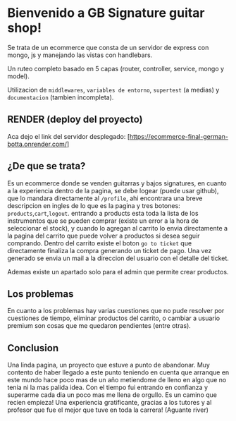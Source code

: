 # Bienvenido a GB Signature guitar shop! 

Se trata de un ecommerce que consta de un servidor de express con mongo, js y manejando las vistas con handlebars.

Un ruteo completo basado en 5 capas (router, controller, service, mongo y model).

Utilizacion de `middlewares`, `variables de entorno`, `supertest` (a medias) y `documentacion` (tambien incompleta).

## RENDER (deploy del proyecto)

Aca dejo el link del servidor desplegado: [https://ecommerce-final-german-botta.onrender.com/]

## ¿De que se trata? 

Es un ecommerce donde se venden guitarras y bajos signatures, en cuanto a la experiencia dentro de la pagina, se debe logear (puede usar github), que lo mandara directamente al `/profile`, ahi encontrara una breve descripcion en ingles de lo que es la pagina y tres botones: `products`,`cart`,`logout`. entrando a products esta toda la lista de los instrumentos que se pueden comprar (existe un error a la hora de seleccionar el stock), y cuando lo agregan al carrito lo envia directamente a la pagina del carrito que puede volver a productos si desea seguir comprando. Dentro del carrito existe el boton `go to ticket` que directamente finaliza la compra generando un ticket de pago. Una vez generado se envia un mail a la direccion del usuario con el detalle del ticket. 

Ademas existe un apartado solo para el admin que permite crear productos.

## Los problemas

En cuanto a los problemas hay varias cuestiones que no pude resolver por cuestiones de tiempo, eliminar productos del carrito, o cambiar a usuario premium son cosas que me quedaron pendientes (entre otras).

## Conclusion

Una linda pagina, un proyecto que estuve a punto de abandonar. Muy contento de haber llegado a este punto teniendo en cuenta que arranque en este mundo hace poco mas de un año metiendome de lleno en algo que no tenia ni la mas palida idea. Con el tiempo fui entrando en confianza y superarme cada dia un poco mas me llena de orgullo. Es un camino que recien empieza! 
Una experiencia gratificante, gracias a los tutores y al profesor que fue el mejor que tuve en toda la carrera! (Aguante river)

